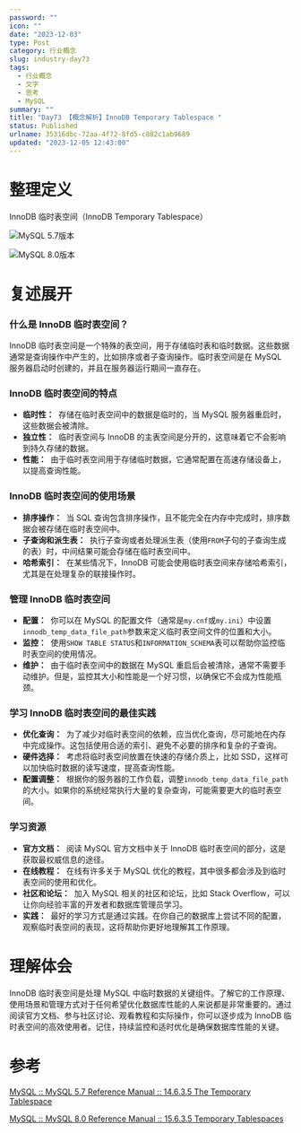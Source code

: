 ```yaml
---
password: ""
icon: ""
date: "2023-12-03"
type: Post
category: 行业概念
slug: industry-day73
tags:
  - 行业概念
  - 文字
  - 思考
  - MySQL
summary: ""
title: "Day73 【概念解析】InnoDB Temporary Tablespace "
status: Published
urlname: 35316dbc-72aa-4f72-8fd5-c882c1ab9689
updated: "2023-12-05 12:43:00"
---
```


# 整理定义

InnoDB 临时表空间（InnoDB Temporary Tablespace）

![MySQL 5.7版本](https://image.kuangyichen.com/image/innodb-architecture-5-7.png)

![MySQL 8.0版本](https://image.kuangyichen.com/image/innodb-architecture-8-0.png)

# 复述展开

### 什么是 InnoDB 临时表空间？

InnoDB 临时表空间是一个特殊的表空间，用于存储临时表和临时数据。这些数据通常是查询操作中产生的，比如排序或者子查询操作。临时表空间是在 MySQL 服务器启动时创建的，并且在服务器运行期间一直存在。

### InnoDB 临时表空间的特点

- **临时性：**  存储在临时表空间中的数据是临时的，当 MySQL 服务器重启时，这些数据会被清除。
- **独立性：**  临时表空间与 InnoDB 的主表空间是分开的，这意味着它不会影响到持久存储的数据。
- **性能：**  由于临时表空间用于存储临时数据，它通常配置在高速存储设备上，以提高查询性能。

### InnoDB 临时表空间的使用场景

- **排序操作：**  当 SQL 查询包含排序操作，且不能完全在内存中完成时，排序数据会被存储在临时表空间中。
- **子查询和派生表：**  执行子查询或者处理派生表（使用`FROM`子句的子查询生成的表）时，中间结果可能会存储在临时表空间中。
- **哈希索引：**  在某些情况下，InnoDB 可能会使用临时表空间来存储哈希索引，尤其是在处理复杂的联接操作时。

### 管理 InnoDB 临时表空间

- **配置：**  你可以在 MySQL 的配置文件（通常是`my.cnf`或`my.ini`）中设置`innodb_temp_data_file_path`参数来定义临时表空间文件的位置和大小。
- **监控：**  使用`SHOW TABLE STATUS`和`INFORMATION_SCHEMA`表可以帮助你监控临时表空间的使用情况。
- **维护：**  由于临时表空间中的数据在 MySQL 重启后会被清除，通常不需要手动维护。但是，监控其大小和性能是一个好习惯，以确保它不会成为性能瓶颈。

### 学习 InnoDB 临时表空间的最佳实践

- **优化查询：**  为了减少对临时表空间的依赖，应当优化查询，尽可能地在内存中完成操作。这包括使用合适的索引、避免不必要的排序和复杂的子查询。
- **硬件选择：**  考虑将临时表空间放置在快速的存储介质上，比如 SSD，这样可以加快临时数据的读写速度，提高查询性能。
- **配置调整：**  根据你的服务器的工作负载，调整`innodb_temp_data_file_path`的大小。如果你的系统经常执行大量的复杂查询，可能需要更大的临时表空间。

### 学习资源

- **官方文档：**  阅读 MySQL 官方文档中关于 InnoDB 临时表空间的部分，这是获取最权威信息的途径。
- **在线教程：**  在线有许多关于 MySQL 优化的教程，其中很多都会涉及到临时表空间的使用和优化。
- **社区和论坛：**  加入 MySQL 相关的社区和论坛，比如 Stack Overflow，可以让你向经验丰富的开发者和数据库管理员学习。
- **实践：**  最好的学习方式是通过实践。在你自己的数据库上尝试不同的配置，观察临时表空间的表现，这将帮助你更好地理解其工作原理。

# 理解体会

InnoDB 临时表空间是处理 MySQL 中临时数据的关键组件。了解它的工作原理、使用场景和管理方式对于任何希望优化数据库性能的人来说都是非常重要的。通过阅读官方文档、参与社区讨论、观看教程和实际操作，你可以逐步成为 InnoDB 临时表空间的高效使用者。记住，持续监控和适时优化是确保数据库性能的关键。

# 参考

[MySQL :: MySQL 5.7 Reference Manual :: 14.6.3.5 The Temporary Tablespace](https://dev.mysql.com/doc/refman/5.7/en/innodb-temporary-tablespace.html)

[MySQL :: MySQL 8.0 Reference Manual :: 15.6.3.5 Temporary Tablespaces](https://dev.mysql.com/doc/refman/8.0/en/innodb-temporary-tablespace.html)
